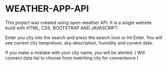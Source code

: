 # WEATHER-APP-API

This project was created using open-weather API. 
It is a single website build with HTML, CSS, BOOTSTRAP AND JAVASCRIPT. 

Enter you city into the search and press the search icon or hit Enter. 
You will see current city tempreture, sky-description, humidity and current date. 

If you make a mistake with your city name, you will be alerted. 
( Will connect data list to choose from matching city for convenience )
